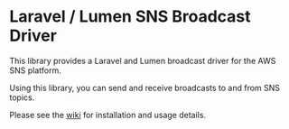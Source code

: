 # Laravel / Lumen SNS Broadcast Driver


This library provides a Laravel and Lumen broadcast driver for the AWS SNS platform.

Using this library, you can send and receive broadcasts to and from SNS topics.

Please see the [wiki](https://github.com/Autofactor/sns-laravel/wiki) for installation and usage details.